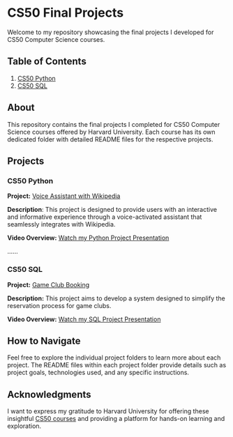 # CS50 Final Projects

Welcome to my repository showcasing the final projects I developed for CS50 Computer Science courses.

## Table of Contents

1. [CS50 Python](#cs50-python-final-project)
2. [CS50 SQL](#cs50-sql-final-project)

## About

This repository contains the final projects I completed for CS50 Computer Science courses offered by Harvard University. Each course has its own dedicated folder with detailed README files for the respective projects.

## Projects

### CS50 Python <a name="cs50-python-final-project"></a>

**Project:** [Voice Assistant with Wikipedia](CS50%20Python/README.md)

**Description**: This project is designed to provide users with an interactive and informative experience through a voice-activated assistant that seamlessly integrates with Wikipedia.

**Video Overview:** [Watch my Python Project Presentation](https://youtu.be/VTpatxylt78)

......

### CS50 SQL <a name="cs50-sql-final-project"></a>

**Project:** [Game Club Booking](CS50%20SQL/DESIGN.md)

**Description:** This project aims to develop a system designed to simplify the reservation process for game clubs.

**Video Overview:** [Watch my SQL Project Presentation](https://youtu.be/AgL3vsTgJAI)

## How to Navigate

Feel free to explore the individual project folders to learn more about each project. The README files within each project folder provide details such as project goals, technologies used, and any specific instructions.

## Acknowledgments

I want to express my gratitude to Harvard University for offering these insightful [CS50 courses](https://www.edx.org/cs50) and providing a platform for hands-on learning and exploration.
